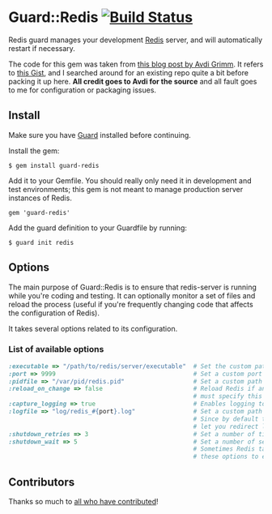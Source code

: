 # Guard::Redis [![Build Status](https://secure.travis-ci.org/whazzmaster/guard-redis.png)](http://travis-ci.org/whazzmaster/guard-redis)

Redis guard manages your development [Redis](http://redis.io) server, and will
automatically restart if necessary.

The code for this gem was taken from [this blog post by
Avdi Grimm](http://avdi.org/devblog/2011/06/15/a-guardfile-for-redis/).  It
refers to [this Gist](https://gist.github.com/1026546), and I searched around
for an existing repo quite a bit before packing it up here.  __All credit goes
to Avdi for the source__ and all fault goes to me for configuration or packaging
issues.

## Install
Make sure you have [Guard](https://github.com/guard/guard) installed before
continuing.

Install the gem:

    $ gem install guard-redis

Add it to your Gemfile.  You should really only need it in development and test
environments; this gem is not meant to manage production server instances of
Redis.

    gem 'guard-redis'

Add the guard definition to your Guardfile by running:

    $ guard init redis

## Options
The main purpose of Guard::Redis is to ensure that redis-server is running while
you're coding and testing. It can optionally monitor a set of files and reload
the process (useful if you're frequently changing code that affects the
configuration of Redis).

It takes several options related to its configuration.

### List of available options
~~~~ruby
:executable => "/path/to/redis/server/executable"  # Set the custom path to the Redis server executable
:port => 9999                                      # Set a custom port number the Redis server is running on
:pidfile => "/var/pid/redis.pid"                   # Set a custom path the where the pidfile is written
:reload_on_change => false                         # Reload Redis if any of the specified files change. Note that you
                                                   # must specify this option in addition to passing a block to Guard.
:capture_logging => true                           # Enables logging to :logfile
:logfile => "log/redis_#{port}.log"                # Set a custom path where logs from Redis are written
                                                   # Since by default the output from Redis goes to the ether, these options
                                                   # let you redirect logging to a file to assist with debugging crashes
:shutdown_retries => 3                             # Set a number of times to retry
:shutdown_wait => 5                                # Set a number of seconds to wait between retries
                                                   # Sometimes Redis takes more than a moment to shut down and you can use
                                                   # these options to ensure it does so cleanly before reloading with :reload_on_change.
~~~~

## Contributors
Thanks so much to [all who have contributed](https://github.com/whazzmaster/guard-redis/graphs/contributors)!
